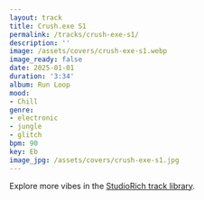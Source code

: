 ```yaml
---
layout: track
title: Crush.exe S1
permalink: /tracks/crush-exe-s1/
description: ''
image: /assets/covers/crush-exe-s1.webp
image_ready: false
date: 2025-01-01
duration: '3:34'
album: Run Loop
mood:
- Chill
genre:
- electronic
- jungle
- glitch
bpm: 90
key: Eb
image_jpg: /assets/covers/crush-exe-s1.jpg
---
```


Explore more vibes in the [StudioRich track library](/tracks/).
